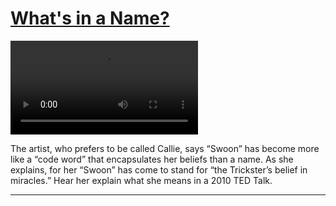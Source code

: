 # [What's in a Name?](http://artstories.artsmia.org/#/stories/1075)

<video src='http://cdn.dx.artsmia.org/videos/artstories/TEDxBrooklyn-_Callie_Curry_aka_Swoon.mp4'></video>

The artist, who prefers to be called Callie, says “Swoon” has become more like a “code word” that encapsulates her beliefs than a name. As she explains, for her “Swoon” has come to stand for “the Trickster’s belief in miracles.” Hear her explain what she means in a 2010 TED Talk.

---
